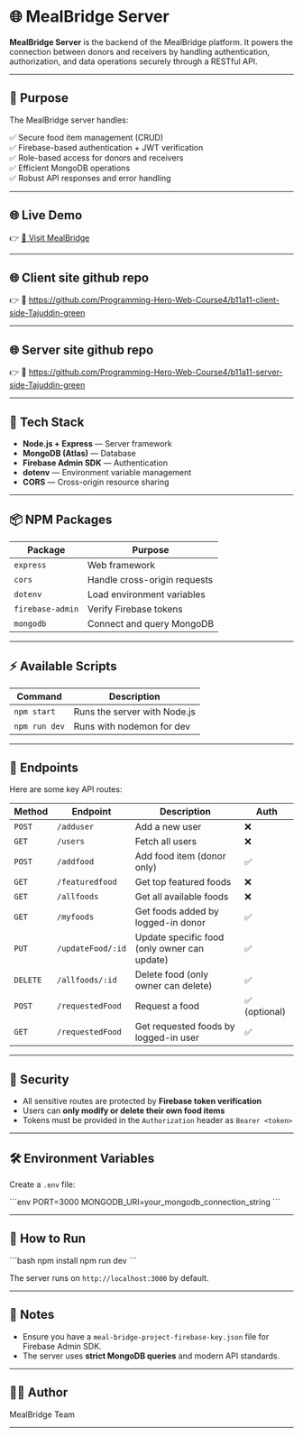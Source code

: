 
# 🌐 MealBridge Server

**MealBridge Server** is the backend of the MealBridge platform. It powers the connection between donors and receivers by handling authentication, authorization, and data operations securely through a RESTful API.

---

## 🎯 Purpose

The MealBridge server handles:

✅ Secure food item management (CRUD)  
✅ Firebase-based authentication + JWT verification  
✅ Role-based access for donors and receivers  
✅ Efficient MongoDB operations  
✅ Robust API responses and error handling  

---

## 🌐 **Live Demo**

👉 [🚀 Visit MealBridge](https://meal-bridge-project.web.app/)  

---
## 🌐 **Client site github repo**

👉 🚀 https://github.com/Programming-Hero-Web-Course4/b11a11-client-side-Tajuddin-green

---
## 🌐 **Server site github repo**

👉 🚀 https://github.com/Programming-Hero-Web-Course4/b11a11-server-side-Tajuddin-green


---

## 🚀 Tech Stack

- **Node.js + Express** — Server framework  
- **MongoDB (Atlas)** — Database  
- **Firebase Admin SDK** — Authentication  
- **dotenv** — Environment variable management  
- **CORS** — Cross-origin resource sharing  

---

## 📦 NPM Packages

| Package          | Purpose                             |
|------------------|-------------------------------------|
| `express`         | Web framework                       |
| `cors`            | Handle cross-origin requests        |
| `dotenv`          | Load environment variables          |
| `firebase-admin`  | Verify Firebase tokens              |
| `mongodb`         | Connect and query MongoDB           |

---

## ⚡ Available Scripts

| Command        | Description                    |
|----------------|--------------------------------|
| `npm start`     | Runs the server with Node.js   |
| `npm run dev`   | Runs with nodemon for dev      |

---

## 📁 Endpoints

Here are some key API routes:

| Method | Endpoint                   | Description                                   | Auth |
|--------|----------------------------|-----------------------------------------------|------|
| `POST` | `/adduser`                  | Add a new user                                | ❌    |
| `GET`  | `/users`                    | Fetch all users                               | ❌    |
| `POST` | `/addfood`                  | Add food item (donor only)                    | ✅    |
| `GET`  | `/featuredfood`             | Get top featured foods                        | ❌    |
| `GET`  | `/allfoods`                 | Get all available foods                       | ❌    |
| `GET`  | `/myfoods`                  | Get foods added by logged-in donor            | ✅    |
| `PUT`  | `/updateFood/:id`           | Update specific food (only owner can update)  | ✅    |
| `DELETE` | `/allfoods/:id`           | Delete food (only owner can delete)           | ✅    |
| `POST` | `/requestedFood`            | Request a food                                | ✅ (optional) |
| `GET`  | `/requestedFood`            | Get requested foods by logged-in user         | ✅    |

---

## 🔑 Security

- All sensitive routes are protected by **Firebase token verification**
- Users can **only modify or delete their own food items**
- Tokens must be provided in the `Authorization` header as `Bearer <token>`

---

## 🛠️ Environment Variables

Create a `.env` file:

\`\`\`env
PORT=3000
MONGODB_URI=your_mongodb_connection_string
\`\`\`

---

## 🏁 How to Run

\`\`\`bash
npm install
npm run dev
\`\`\`

The server runs on `http://localhost:3000` by default.

---

## 📌 Notes

- Ensure you have a `meal-bridge-project-firebase-key.json` file for Firebase Admin SDK.
- The server uses **strict MongoDB queries** and modern API standards.

---

## 👨‍💻 Author

MealBridge Team

---
